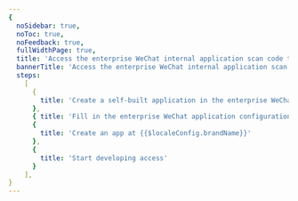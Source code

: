 ```yaml
---
{
  noSidebar: true,
  noToc: true,
  noFeedback: true,
  fullWidthPage: true,
  title: 'Access the enterprise WeChat internal application scan code to log in',
  bannerTitle: 'Access the enterprise WeChat internal application scan code to log in',
  steps:
    [
      {
        title: 'Create a self-built application in the enterprise WeChat management background',
      },
      { title: 'Fill in the enterprise WeChat application configuration in {{$localeConfig.brandName}}' },
      {
        title: 'Create an app at {{$localeConfig.brandName}}'
      },
      {
        title: 'Start developing access'
      }
    ],
}
---
```


<IntegrationDetail backLink="/en/guides/connections/social"/>
